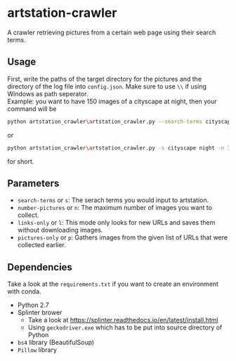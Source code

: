 # artstation-crawler
A crawler retrieving pictures from a certain web page using their search terms.

## Usage
First, write the paths of the target directory for the pictures and the directory of the log file into `config.json`. Make sure to use `\\` if using Windows as path seperator. <br>
Example: you want to have 150 images of a cityscape at night, then your command will be
```bash
python artstation_crawler\artstation_crawler.py --search-terms cityscape night --number-pictures 150
```
or
```bash
python artstation_crawler\artstation_crawler.py -s cityscape night -n 150
```
for short.

## Parameters
* `search-terms` or `s`: The serach terms you would input to artstation.
* `number-pictures` or `n`: The maximum number of images you want to collect.
* `links-only` or `l`: This mode only looks for new URLs and saves them without downloading images.
* `pictures-only` or `p`: Gathers images from the given list of URLs that were collected earlier.

## Dependencies
Take a look at the `requirements.txt` if you want to create an environment with conda.
* Python 2.7
* Splinter brower
    * Take a look at https://splinter.readthedocs.io/en/latest/install.html
    * Using `geckodriver.exe` which has to be put into source directory of Python
* `bs4` library (BeautifulSoup)
* `Pillow` library

